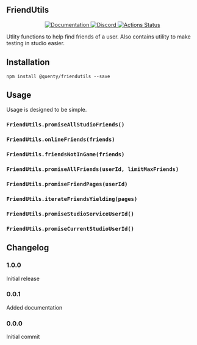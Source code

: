 ## FriendUtils
<div align="center">
  <a href="http://quenty.github.io/api/">
    <img src="https://img.shields.io/badge/docs-website-green.svg" alt="Documentation" />
  </a>
  <a href="https://discord.gg/mhtGUS8">
    <img src="https://img.shields.io/badge/discord-nevermore-blue.svg" alt="Discord" />
  </a>
  <a href="https://github.com/Quenty/NevermoreEngine/actions">
    <img src="https://github.com/Quenty/NevermoreEngine/workflows/luacheck/badge.svg" alt="Actions Status" />
  </a>
</div>

Utlity functions to help find friends of a user. Also contains utility to make testing in studio easier.

## Installation
```
npm install @quenty/friendutils --save
```

## Usage
Usage is designed to be simple.

### `FriendUtils.promiseAllStudioFriends()`

### `FriendUtils.onlineFriends(friends)`

### `FriendUtils.friendsNotInGame(friends)`

### `FriendUtils.promiseAllFriends(userId, limitMaxFriends)`

### `FriendUtils.promiseFriendPages(userId)`

### `FriendUtils.iterateFriendsYielding(pages)`

### `FriendUtils.promiseStudioServiceUserId()`

### `FriendUtils.promiseCurrentStudioUserId()`


## Changelog

### 1.0.0
Initial release

### 0.0.1
Added documentation

### 0.0.0
Initial commit